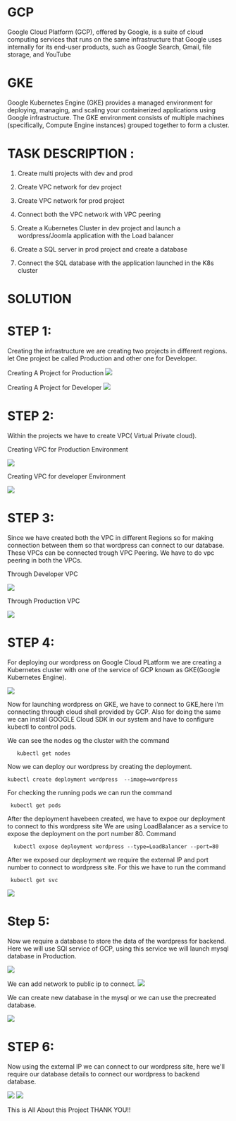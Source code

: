 #   GCP
 Google Cloud Platform (GCP), offered by Google, 
 is a suite of cloud computing services that
 runs on the same infrastructure that Google
 uses internally for its end-user products,
 such as Google Search, Gmail, file storage, 
 and YouTube
 
# GKE
 Google Kubernetes Engine (GKE) provides a managed 
 environment for deploying, managing, and scaling
 your containerized applications using Google
 infrastructure. The GKE environment consists of 
 multiple machines (specifically, Compute Engine 
 instances) grouped together to form a cluster.


# TASK DESCRIPTION :

1. Create multi projects with dev and prod

2. Create VPC network for dev project

3. Create VPC network for prod project

4. Connect both the VPC network with VPC peering

5. Create a Kubernetes Cluster in dev project and launch a wordpress/Joomla application with the Load balancer

6. Create a SQL server in prod project and create a database

7. Connect the SQL database with the application launched in the K8s cluster


# SOLUTION


# STEP 1:

Creating the infrastructure  we are creating two projects in different regions.
let One project be called Production and other one for Developer.

Creating A Project for Production 
 <img src="prodpro.png">



Creating A Project for Developer
 <img src="devpro.png">


# STEP 2:

Within the projects we have to create VPC( Virtual Private cloud).

Creating VPC for Production Environment

 <img src="vpcprod.png">
 
 
 
 Creating VPC for developer Environment
  
  <img src="devvpc.png">
  
  

# STEP 3:

Since we have created both the VPC in different Regions so for making connection between them so that 
wordpress can connect to our database. These VPCs can be connected trough VPC Peering.
We have to do vpc peering in both the VPCs.

Through Developer VPC

 <img src="peerdev.png">
  
 
Through Production VPC

 <img src="peerprod.png">


# STEP 4:

For deploying our wordpress on Google Cloud PLatform we are creating a Kubernetes cluster with one of the
service of GCP known as GKE(Google Kubernetes Engine).

<img src="gke.png">



Now for launching wordpress on GKE, we have to connect to GKE,here i'm connecting through cloud shell provided by GCP.
Also for doing the same we can install GOOGLE Cloud SDK in our system and have to configure kubectl to control pods.

We can see the nodes og the cluster with the command

       kubectl get nodes

Now we can deploy our wordpress by creating the deployment.
  
    kubectl create deployment wordpress  --image=wordpress

For checking the running pods we can run the command

     kubectl get pods

After the deployment havebeen created, we have to expoe our deployment to connect to this wordpress site
We are using LoadBalancer as a service to expose the deployment on the port number 80.
Command

      kubectl expose deployment wordpress --type=LoadBalancer --port=80

After we exposed our deployment we require the external IP and port number to connect to wordpress site.
For this we have to run the command 

     kubectl get svc
     
     
  <img src="svc.png"> 
  
  
  
     
 # Step 5:
 Now we require a database to store the data of the wordpress for backend. Here we will use SQl service of 
 GCP, using this service we will launch mysql database in Production.
 
 <img src="sql2.png">
 
 
 
 We can add network to public ip to connect.
  <img src="net.png">
 
 
  
 We can create new database in the mysql or we can use the precreated database.
 
  <img src="sql4.png">
  
  
 # STEP 6:
 Now using the external IP we can connect to our wordpress site, here we'll require our database details to connect our 
 wordpress to backend database.
 
 
 <img src="wphp.png">
 
 
 
 <img src="wp4.png">
 
     
     
     
   This is All About this  Project
   THANK YOU!!
     
     
     
     
     
     
     
     
     
     
     
     
     
     
     
     
     
